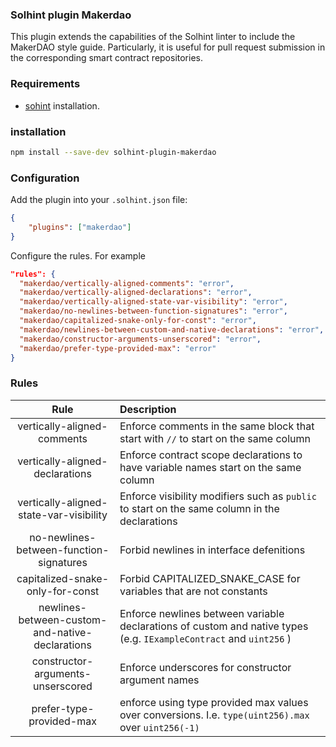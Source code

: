 ### Solhint plugin Makerdao

This plugin extends the capabilities of the Solhint linter to include the MakerDAO style guide.
Particularly, it is useful for pull request submission in the corresponding smart contract repositories.

### Requirements

- [sohint](https://github.com/protofire/solhint) installation.

### installation

```bash
npm install --save-dev solhint-plugin-makerdao
```

### Configuration

Add the plugin into your `.solhint.json` file:

```json
{
    "plugins": ["makerdao"]
}
```

Configure the rules. For example

```json
"rules": {
  "makerdao/vertically-aligned-comments": "error",
  "makerdao/vertically-aligned-declarations": "error",
  "makerdao/vertically-aligned-state-var-visibility": "error",
  "makerdao/no-newlines-between-function-signatures": "error",
  "makerdao/capitalized-snake-only-for-const": "error",
  "makerdao/newlines-between-custom-and-native-declarations": "error",
  "makerdao/constructor-arguments-unserscored": "error",
  "makerdao/prefer-type-provided-max": "error"
}
```

### Rules

| Rule                                            | Description                                                                                                        |
| :-:                                             | :-                                                                                                                 |
| vertically-aligned-comments                     | Enforce comments in the same block that start with `//` to start on the same column                                |
| vertically-aligned-declarations                 | Enforce contract scope declarations to have variable names start on the same column                                |
| vertically-aligned-state-var-visibility         | Enforce visibility modifiers such as `public` to start on the same column in the declarations                      |
| no-newlines-between-function-signatures         | Forbid newlines in interface defenitions                                                                           |
| capitalized-snake-only-for-const                | Forbid CAPITALIZED_SNAKE_CASE for variables that are not constants                                                 |
| newlines-between-custom-and-native-declarations | Enforce newlines between variable declarations of custom and native types (e.g. `IExampleContract` and `uint256` ) |
| constructor-arguments-unserscored               | Enforce underscores for constructor argument names                                                                 |
| prefer-type-provided-max                        | enforce using type provided max values over conversions. I.e. `type(uint256).max` over `uint256(-1)`               |
